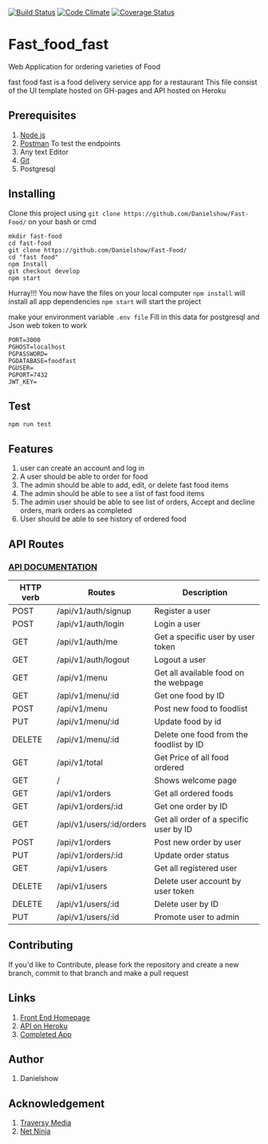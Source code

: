 [![Build Status](https://travis-ci.org/Danielshow/Fast-Food.svg?branch=develop)](https://travis-ci.org/Danielshow/Fast-Food)
[![Code Climate](https://codeclimate.com/github/codeclimate/codeclimate/badges/gpa.svg)](https://codeclimate.com/github/Danielshow/Fast-Food)
[![Coverage Status](https://coveralls.io/repos/github/Danielshow/Fast-Food/badge.svg?branch=develop)](https://coveralls.io/github/Danielshow/Fast-Food?branch=develop)
# Fast_food_fast
Web Application for ordering varieties of Food

fast food fast is a food delivery service app for a restaurant
This file consist of the UI template hosted on GH-pages and API hosted on Heroku

## Prerequisites
1. [Node js](https://nodejs.org/en/)
2. [Postman](https://www.getpostman.com/) To test the endpoints
3. Any text Editor
4. [Git](https://git-scm.com/downloads)
4. Postgresql

## Installing

Clone this project using `git clone https://github.com/Danielshow/Fast-Food/` on your bash or cmd

```shell
mkdir fast-food
cd fast-food
git clone https://github.com/Danielshow/Fast-Food/
cd "fast food"
npm Install
git checkout develop
npm start
```
Hurray!!! You now have the files on your local computer
`npm install` will install all app dependencies
`npm start` will start the project

make your environment variable `.env file`
Fill in this data for postgresql and Json web token to work
```
PORT=3000
PGHOST=localhost
PGPASSWORD=
PGDATABASE=foodfast
PGUSER=
PGPORT=7432
JWT_KEY=
```

## Test
```shell
npm run test
```

## Features
1) user can create an account and log in
2) A user should be able to order for food
3) The admin should be able to add, edit, or delete fast food items
4) The admin should be able to see a list of fast food items
5) The admin user should be able to see list of orders, Accept and decline orders, mark orders as completed
6) User should be able to see history of ordered food

## API Routes
### [API DOCUMENTATION](https://app.swaggerhub.com/apis-docs/fastfood/FastFood/1.0#/)

| HTTP verb | Routes  | Description |
|-----------| ------------- | ------------- |
| POST | /api/v1/auth/signup | Register a user |
| POST | /api/v1/auth/login | Login a user |
| GET | /api/v1/auth/me | Get a specific user by user token |
| GET | /api/v1/auth/logout | Logout a user |
| GET | /api/v1/menu  | Get all available food on the webpage  |
| GET | /api/v1/menu/:id  | Get one food by ID  |
| POST | /api/v1/menu  | Post new food to foodlist |
| PUT | /api/v1/menu/:id | Update food by id |
| DELETE | /api/v1/menu/:id  | Delete one food from the foodlist by ID |
| GET | /api/v1/total  | Get Price of all food ordered |
| GET | /  | Shows welcome page |
| GET | /api/v1/orders  | Get all ordered foods  |
| GET | /api/v1/orders/:id  | Get one order by ID  |
| GET | /api/v1/users/:id/orders  | Get all order of a specific user by ID  |
| POST | /api/v1/orders | Post new order by user |
| PUT | /api/v1/orders/:id  | Update order status  |
| GET | /api/v1/users | Get all registered user |
| DELETE | /api/v1/users | Delete user account by user token |
| DELETE | /api/v1/users/:id | Delete user by ID |
| PUT | /api/v1/users/:id | Promote user to admin |

## Contributing

If you'd like to Contribute, please fork the repository and create a new branch, commit to that branch and make a pull request

## Links

1. [Front End Homepage](https://danielshow.github.io/Fast-Food/)
2. [API on Heroku](https://foodfaast.herokuapp.com/api/v1)
3. [Completed App](https://https://foodfaast.herokuapp.com)

## Author

1. Danielshow

## Acknowledgement

1. [Traversy Media](https://www.youtube.com/user/TechGuyWeb)
2. [Net Ninja](https://www.youtube.com/channel/UCW5YeuERMmlnqo4oq8vwUpg)
